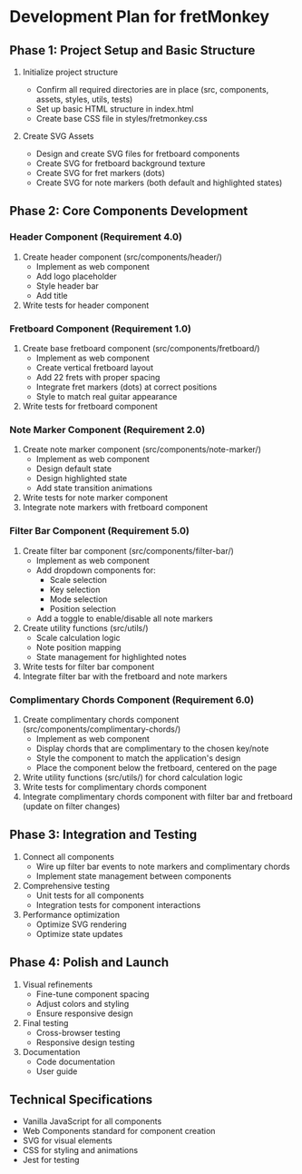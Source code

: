 # Development Plan for fretMonkey

## Phase 1: Project Setup and Basic Structure
1. Initialize project structure
   - Confirm all required directories are in place (src, components, assets, styles, utils, tests)
   - Set up basic HTML structure in index.html
   - Create base CSS file in styles/fretmonkey.css

2. Create SVG Assets
   - Design and create SVG files for fretboard components
   - Create SVG for fretboard background texture
   - Create SVG for fret markers (dots)
   - Create SVG for note markers (both default and highlighted states)

## Phase 2: Core Components Development

### Header Component (Requirement 4.0)
1. Create header component (src/components/header/)
   - Implement as web component
   - Add logo placeholder
   - Style header bar
   - Add title
2. Write tests for header component

### Fretboard Component (Requirement 1.0)
1. Create base fretboard component (src/components/fretboard/)
   - Implement as web component
   - Create vertical fretboard layout
   - Add 22 frets with proper spacing
   - Integrate fret markers (dots) at correct positions
   - Style to match real guitar appearance
2. Write tests for fretboard component

### Note Marker Component (Requirement 2.0)
1. Create note marker component (src/components/note-marker/)
   - Implement as web component
   - Design default state
   - Design highlighted state
   - Add state transition animations
2. Write tests for note marker component
3. Integrate note markers with fretboard component

### Filter Bar Component (Requirement 5.0)
1. Create filter bar component (src/components/filter-bar/)
   - Implement as web component
   - Add dropdown components for:
     - Scale selection
     - Key selection
     - Mode selection
     - Position selection
    - Add a toggle to enable/disable all note markers
2. Create utility functions (src/utils/)
   - Scale calculation logic
   - Note position mapping
   - State management for highlighted notes
3. Write tests for filter bar component
4. Integrate filter bar with the fretboard and note markers

### Complimentary Chords Component (Requirement 6.0)
1. Create complimentary chords component (src/components/complimentary-chords/)
   - Implement as web component
   - Display chords that are complimentary to the chosen key/note
   - Style the component to match the application's design
   - Place the component below the fretboard, centered on the page
2. Write utility functions (src/utils/) for chord calculation logic
3. Write tests for complimentary chords component
4. Integrate complimentary chords component with filter bar and fretboard (update on filter changes)

## Phase 3: Integration and Testing
1. Connect all components
   - Wire up filter bar events to note markers and complimentary chords
   - Implement state management between components
2. Comprehensive testing
   - Unit tests for all components
   - Integration tests for component interactions
3. Performance optimization
   - Optimize SVG rendering
   - Optimize state updates

## Phase 4: Polish and Launch
1. Visual refinements
   - Fine-tune component spacing
   - Adjust colors and styling
   - Ensure responsive design
2. Final testing
   - Cross-browser testing
   - Responsive design testing
3. Documentation
   - Code documentation
   - User guide

## Technical Specifications
- Vanilla JavaScript for all components
- Web Components standard for component creation
- SVG for visual elements
- CSS for styling and animations
- Jest for testing

